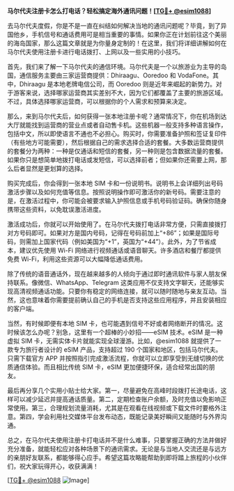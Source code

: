 **马尔代夫注册卡怎么打电话？轻松搞定海外通讯问题！[[TG💪+ @esim1088](https://t.me/s/esim1088)]**

去马尔代夫度假，你是不是一直在纠结如何解决当地的通讯问题呢？毕竟，到了异国他乡，手机信号和通话费用可是相当重要的事情。如果你正在计划前往这个美丽的海岛国家，那么这篇文章就是为你量身定制的！在这里，我们将详细讲解如何在马尔代夫使用注册卡进行电话拨打、上网以及一些实用的小技巧。

首先，我们来了解一下马尔代夫的通信环境。马尔代夫是一个以旅游业为主导的岛国，通信服务主要由三家运营商提供：Dhiraagu、Ooredoo 和 VodaFone。其中，Dhiraagu 是本地老牌电信公司，而 Ooredoo 则是近年来崛起的新势力。对于游客来说，选择哪家运营商其实差别不大，因为它们都覆盖了主要的旅游区域。不过，具体选择哪家运营商，可以根据你的个人需求和预算来决定。

那么，来到马尔代夫后，如何获得一张本地注册卡呢？通常情况下，你在机场到达大厅就能找到运营商的营业点或者自动售卡机。这些机器一般支持多种语言操作，包括中文，所以即使语言不通也不必担心。购买时，你需要准备护照和签证复印件（有些地方可能需要），然后根据自己的需求选择合适的套餐。大多数运营商提供的套餐分为两种：一种是仅通话和短信的套餐，另一种则是包含数据流量的套餐。如果你只是想简单地拨打电话或发短信，可以选择前者；但如果你还需要上网，那么后者显然是更划算的选择。

购买完成后，你会得到一张本地 SIM 卡和一份说明书。说明书上会详细列出号码激活步骤以及如何充值等信息。按照说明操作即可激活你的新号码。需要注意的是，在激活过程中，你可能会被要求输入护照信息或手机号码验证码。确保你随身携带这些资料，以免耽误激活进度。

激活成功后，你就可以开始使用了。在马尔代夫拨打电话非常方便，只需直接拨打对方号码即可。如果对方是国内号码，记得在号码前加上“+86”；如果是国际号码，则需加上国家代码（例如美国为“+1”，英国为“+44”）。此外，为了节省成本，建议优先使用 Wi-Fi 网络进行视频通话或语音聊天。许多酒店和餐厅都提供免费 Wi-Fi，利用这些资源可以大幅降低通话费用。

除了传统的语音通话外，现在越来越多的人倾向于通过即时通讯软件与家人朋友保持联系。像微信、WhatsApp、Telegram 这类应用不仅支持文字聊天，还能够实现高清视频通话功能。只要你有稳定的网络连接，就可以随时随地与亲友互动。当然，这也意味着你需要提前确认自己的手机是否支持这些应用程序，并且安装相应的客户端。

当然，有时候即便有本地 SIM 卡，也可能遇到信号不好或者网络断开的情况。这时候该怎么办呢？别急，这里有一个超棒的小妙招——eSIM 技术。eSIM 是一种虚拟 SIM 卡，无需实体卡片就能实现全球漫游。比如，@esim1088 就提供了一款专为旅行者设计的 eSIM 产品，支持超过 190 个国家和地区，包括马尔代夫。只需下载官方 APP 并按照指引完成激活流程，你就可以立即享受到无缝切换的优质通信体验。而且相比传统 SIM 卡，eSIM 更加便捷环保，适合经常出国的朋友。

最后再分享几个实用小贴士给大家。第一，尽量避免在高峰时段拨打长途电话，这样可以减少延迟并提高通话质量。第二，定期检查账户余额，及时充值以免影响正常使用。第三，合理规划流量消耗，尤其是在观看在线视频或下载文件时要格外注意。第四，学会利用社交媒体平台发布动态，既能记录美好瞬间又能随时与外界沟通。

总之，在马尔代夫使用注册卡打电话并不是什么难事，只要掌握正确的方法并做好充分准备，就能轻松应对各种场景下的通讯需求。无论是与当地人交流还是与远方的亲朋好友联系，都能够得心应手。希望这篇攻略能帮助到即将踏上旅程的小伙伴们，祝大家玩得开心，收获满满！

[[TG💪+ @esim1088](https://t.me/s/esim1088) ![Image](https://i.postimg.cc/4NQfJmqS/Snipaste-2025-05-13-00-14-12.png)]